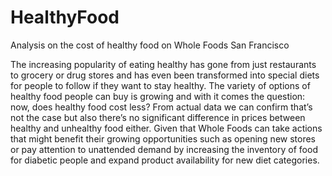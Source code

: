 # HealthyFood
Analysis on the cost of healthy food on Whole Foods San Francisco

The increasing popularity of eating healthy has gone from just restaurants to grocery or drug stores and has even been transformed into special diets for people to follow if they want to stay healthy. The variety of options of healthy food people can buy is growing and with it comes the question: now, does healthy food cost less? From actual data we can confirm that’s not the case but also there’s no significant difference in prices between healthy and unhealthy food either. Given that Whole Foods can take actions that might benefit their growing opportunities such as opening new stores or pay attention to unattended demand by increasing the inventory of food for diabetic people and expand product availability for new diet categories.
